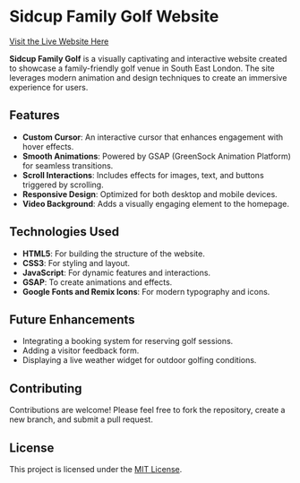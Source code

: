 # Sidcup Family Golf Website

[Visit the Live Website Here](https://itsmikhil.github.io/sidcup-family-golf/)

**Sidcup Family Golf** is a visually captivating and interactive website created to showcase a family-friendly golf venue in South East London. The site leverages modern animation and design techniques to create an immersive experience for users.

## Features

- **Custom Cursor**: An interactive cursor that enhances engagement with hover effects.
- **Smooth Animations**: Powered by GSAP (GreenSock Animation Platform) for seamless transitions.
- **Scroll Interactions**: Includes effects for images, text, and buttons triggered by scrolling.
- **Responsive Design**: Optimized for both desktop and mobile devices.
- **Video Background**: Adds a visually engaging element to the homepage.

## Technologies Used

- **HTML5**: For building the structure of the website.
- **CSS3**: For styling and layout.
- **JavaScript**: For dynamic features and interactions.
- **GSAP**: To create animations and effects.
- **Google Fonts and Remix Icons**: For modern typography and icons.

## Future Enhancements

- Integrating a booking system for reserving golf sessions.
- Adding a visitor feedback form.
- Displaying a live weather widget for outdoor golfing conditions.

## Contributing

Contributions are welcome! Please feel free to fork the repository, create a new branch, and submit a pull request.

## License

This project is licensed under the [MIT License](LICENSE).
   
